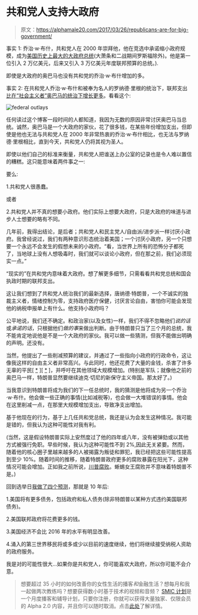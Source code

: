 # 共和党人支持大政府

> 原文：<https://alphamale20.com/2017/03/26/republicans-are-for-big-government/>

事实 1: 乔治·w·布什，共和党人在 2000 年崇拜他，他在竞选中承诺缩小政府规模，成为[美国历史上最大的大政府总统](http://www.washingtontimes.com/news/2008/oct/19/big-government-gets-bigger/)(大萧条和二战期间罗斯福除外)。他是第一位引入 2 万亿美元，后来又引入 3 万亿美元年度联邦预算的总统。).

即使是大政府的奥巴马也没有共和党的乔治·w·布什增加的多。

事实 2: 在共和党人乔治·w·布什和被奉为名人的罗纳德·里根的统治下，联邦支出[比在“社会主义者”奥巴马的统治下增长更多](https://mises.org/blog/federal-spending-grew-more-under-bush-and-reagan-under-obama)。看看这个:

![federal outlays](img/33b8704cff819978f6380d06a6a55589.png)

任何读过这个博客一段时间的人都知道，我因为无数的原因非常讨厌奥巴马当总统。诚然，奥巴马是一个大政府的家伙，花了很多钱，在某些年份增加支出，但即使是他也无法与共和党人在 2000 年非常热衷的乔治·w·布什相比，也无法与罗纳德·里根相比，直到今天，共和党人仍将其视为圣人。

即使以他们自己的标准来衡量，共和党人把谁送上办公室的记录也是令人难以置信的糟糕。这只能意味着两件事之一:

要么:

1.共和党人很愚蠢。

或者

2.共和党人并不真的想要小政府。他们实际上想要大政府，只是大政府的味道与进步人士想要的略有不同。

几年前，我得出结论，是后者；共和党人和民主党人/自由派/进步派一样讨厌小政府。我曾经说过，我们有两种意识形态统治着美国；一个讨厌小政府，另一个只想要一个永远不会发生的假想未来的小政府。“看，当世界上所有的恐怖分子都死了，当地球上没有人想吸毒时，我们就可以谈论小政府，但在那之前，我们必须现实一点。”

“现实的”在共和党内意味着大政府。想了解更多细节，只需看看共和党总统和国会执政时期的联邦支出。

这让我们想到了共和党人统治我们的最新选择，唐纳德·特朗普，一个不诚实的独裁主义者，情绪控制为零，支持政府医疗保健，讨厌言论自由，害怕你可能会发现他的纳税申报单上有什么。他支持小政府吗？

公平地说，我们还不确定。和政治家(以及女性)一样，我们不得不忽略他们*说的话*或*承诺的话*，只根据他们*做的事*来做出判断。由于特朗普只当了三个月的总统，我不能肯定地说他是不是一个大政府的家伙。我可以做一些猜测，但我不能做出明确的声明。还没有。

当然，他提出了一些削减预算的建议，并通过了一些指向小政府的行政命令，这让像我这样的自由主义者非常高兴。与此同时，他还花费了大量的金钱，杀害了许多无辜的平民[ [*](https://www.washingtonpost.com/world/national-security/us-acknowledges-civilian-deaths-in-trump-authorized-yemen-raid/2017/02/01/e1f56c3c-e8e0-11e6-80c2-30e57e57e05d_story.html) ][ [*](http://www.independent.co.uk/news/world/americas/donald-trump-missed-target-al-qaeda-leader-yemen-raid-a7566211.html) ]，并呼吁在其他领域大规模增加。(特别是军队；就像他之前的奥巴马一样，特朗普显然要继续迪克·切尼的新保守主义帝国。那太好了。)

当我意识到特朗普将成为我们的下一任总统时，我的猜测是他将成为另一个乔治·w·布什。他会做一些正确的事情(比如减税等)，也会做一大堆错误的事情。他会在这里削减一点，在那里大规模增加支出，导致净支出增加。

基于他现在的行为，基于上几任共和党总统，我还是认为会发生这种情况。我可能是错的，但我认为这种可能性对我有利。

(当然，这是假设特朗普实际上安然度过了他的四年或八年，没有被弹劾或以其他方式被强行免职。早些时候，我认为这种可能性不到 2%,因此无关紧要。然而，随着他的核心圈子里越来越多的人被揭露为叛徒和罪犯，我已经把这些可能性提高到至少 10%。随着时间的推移，随着特朗普政府更多的腐败暴露在阳光下，这种情况可能会增加。正如我之前所说，[川普腐败](https://calebjonesblog.com/donald-trump-is-completely-corrupt/)。蜥蜴女王腐败并不意味着特朗普不是。)

回到选举日[我做了四个预测](http://www.blackdragonblog.com/2016/11/09/trump-wins-nothing-significant-will-change/)，那就是 10 年后:

1.美国将有更多债务，包括政府和私人债务(除非特朗普以某种方式违约美国联邦债务)。

2.美国联邦政府将花费更多的钱。

3.美国经济不会比 2016 年的水平有明显改善。

4.涌入的第三世界移民将或多或少以目前的速度继续，他们将继续接受纳税人资助的政府服务。

我是对的可能性很大...如果你是共和党人，你可能喜欢大政府，所以你可能不会介意。

> 想要超过 35 小时的如何改善你的女性生活的播客*和*金融生活？想每月和我一起做两次教练吗？想要获得数小时基于技术的视频和音频？ [SMIC 计划](https://alphamale20.kartra.com/page/vIL17)是一个月度播客和辅导计划，只要你注册，你就可以获得大量独家、仅限会员的 Alpha 2.0 内容，并且你可以随时取消。点击[此处](https://alphamale20.kartra.com/page/vIL17)了解详情。
> 
> 